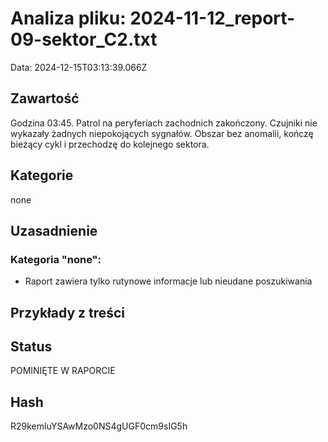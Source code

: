 # Analiza pliku: 2024-11-12_report-09-sektor_C2.txt
Data: 2024-12-15T03:13:39.066Z

## Zawartość
Godzina 03:45. Patrol na peryferiach zachodnich zakończony. Czujniki nie wykazały żadnych niepokojących sygnałów. Obszar bez anomalii, kończę bieżący cykl i przechodzę do kolejnego sektora.

## Kategorie
none

## Uzasadnienie


### Kategoria "none":
- Raport zawiera tylko rutynowe informacje lub nieudane poszukiwania


## Przykłady z treści




## Status
POMINIĘTE W RAPORCIE

## Hash
R29kemluYSAwMzo0NS4gUGF0cm9sIG5h
